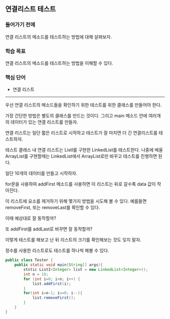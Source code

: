 ## 연결리스트 테스트

### 들어가기 전에
연결 리스트의 메소드를 테스트하는 방법에 대해 살펴보자.

### 학습 목표
연결 리스트의 메소드를 테스트하는 방법을 이해할 수 있다.

### 핵심 단어
- 연결 리스트

---
우선 연결 리스트의 메소드들을 확인하기 위한 테스트를 위한 클래스를 만들어야 한다.

가장 간단한 방법은 별도의 클래스를 만드는 것이다. 그리고 main 메소드 안에 여러개의 데이터가 있는 연결 리스트를 만들자.

연결 리스트는 일단 짧은 리스트로 시작하고 테스트가 잘 마치면 더 긴 연결리스트를 테스트하자.

테스트 클래스 내 연결 리스트는 ListI를 구현한 LinkedList를 테스트한다. 나중에 배울 ArrayList를 구현할때는 LinkedList에서 ArrayList로만 바꾸고 테스트를 진행하면 된다.


일단 10개의 데이터를 만들고 시작하자.

for문을 사용하여 addFirst 메소드를 사용하면 이 리스트는 뒤로 갈수록 data 값이 작아진다.

이 리스트에 요소를 제거하기 위해 몇가지 방법을 시도해 볼 수 있다. 예를들면 removeFirst, 또는 removeLast를 확인할 수 있다.

이때 예상대로 잘 동작할까?

또 addFirst를 addLast로 바꾸면 잘 동작할까?

이렇게 테스트를 해보고 난 뒤 리스트의 크기를 확인해보는 것도 잊지 말자.


정수를 사용한 리스트로도 테스트를 하나씩 해볼 수 있다.

```java
public class Tester {
    public static void main(String[] args){
    	ststic ListI<Integer> list = new LinkedList<Integer>();
        int n = 10;
        for (int i=0; i<n; i++) {
        	list.addFirst(i);
        }
        for(int i=n-1; i>=0; i--){
        	list.removeFirst();
        }
    }
}
```
